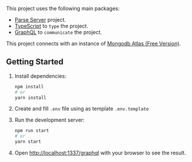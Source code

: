 This project uses the following main packages:
* [Parse Server](https://parseplatform.org/) project.
* [TypeScript](https://www.typescriptlang.org/) to `type` the project.
* [GraphQL](https://graphql.org/) to `communicate` the project.

This project connects with an instance of [Mongodb Atlas (Free Version)](https://www.mongodb.com/atlas).

## Getting Started

1. Install dependencies:
    ```bash
    npm install
    # or
    yarn install
    ```

2. Create and fill `.env` file using as template `.env.template`

3. Run the development server:
    ```bash
    npm run start
    # or
    yarn start
    ```


4. Open [http://localhost:1337/graphql](http://localhost:1337/graphql) with your browser to see the result.